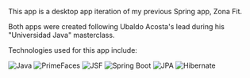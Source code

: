 This app is a desktop app iteration of my previous Spring app, Zona Fit.

Both apps were created following Ubaldo Acosta's lead during his "Universidad Java" masterclass.

Technologies used for this app include:

![Java](https://img.shields.io/badge/java-%23ED8B00.svg?style=for-the-badge&logo=openjdk&logoColor=white)
![PrimeFaces](https://img.shields.io/badge/PrimeFaces-5.3.4-blue.svg?style=for-the-badge)
![JSF](https://img.shields.io/badge/JSF-2.3-blue.svg?style=for-the-badge)
![Spring Boot](https://img.shields.io/badge/Spring%20Boot-3.1.2-brightgreen.svg?style=for-the-badge&logo=spring&logoColor=white)
![JPA](https://img.shields.io/badge/JPA-2.2-blue.svg?style=for-the-badge&logo=java&logoColor=white)
![Hibernate](https://img.shields.io/badge/Hibernate-5.6.10-red.svg?style=for-the-badge&logo=hibernate&logoColor=white)
